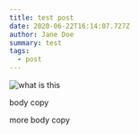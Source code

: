 ```yaml
---
title: test post
date: 2020-06-22T16:14:07.727Z
author: Jane Doe
summary: test
tags:
  - post
---
```

![what is this](/images/screen-shot-2020-05-18-at-7.21.59-am.png?nf_resize=fit&w=400&h=400)

body copy

more body copy